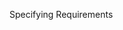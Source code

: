<span id="title">Specifying Requirements</span>

<div id="body">

<include src="prose/container-inParent-asPanel.md" boilerplate />
<include src="featureList/container-inParent-asPanel.md" boilerplate />
<include src="userStories/container-inParent-asPanel.md" boilerplate />
<include src="useCases/container-inParent-asPanel.md" boilerplate />
<include src="glossary/container-inParent-asPanel.md" boilerplate />
<include src="supplementaryRequirements/container-inParent-asPanel.md" boilerplate />

</div>